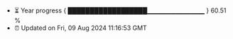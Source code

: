 - ⏳ Year progress { ██████████████████▁▁▁▁▁▁▁▁▁▁▁▁ } 60.51 %
- ⏰ Updated on Fri, 09 Aug 2024 11:16:53 GMT

